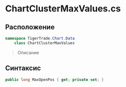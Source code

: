 
# ChartClusterMaxValues.cs
## Расположение
```csharp
namespace TigerTrade.Chart.Data  
    class ChartClusterMaxValues
```

> Описание

## Синтаксис
```csharp
public long MaxOpenPos { get; private set; }
```
